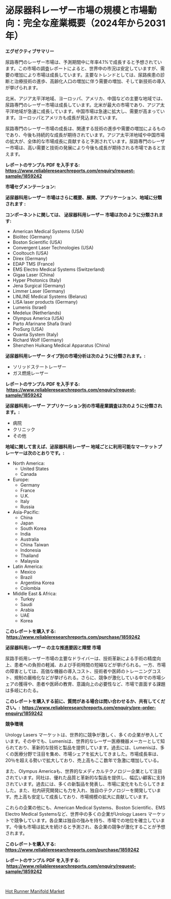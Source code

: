 <p><h1>泌尿器科レーザー市場の規模と市場動向：完全な産業概要（2024年から2031年）</h1></p><p><strong>エグゼクティブサマリー</strong></p>
<p><p>尿路専門のレーザー市場は、予測期間中に年率4.1%で成長すると予想されています。この市場の調査レポートによると、世界中の市況は安定していますが、需要の増加により市場は成長しています。主要なトレンドとしては、尿路疾患の診断と治療技術の進歩、高齢化人口の増加に伴う需要の増加、そして新技術の導入が挙げられます。</p><p>北米、アジア太平洋地域、ヨーロッパ、アメリカ、中国などの主要な地域では、尿路専門のレーザー市場は成長しています。北米が最大の市場であり、アジア太平洋地域が急速に成長しています。中国市場は急速に拡大し、需要が高まっています。ヨーロッパとアメリカも成長が見込まれています。</p><p>尿路専門のレーザー市場の成長は、関連する技術の進歩や需要の増加によるものであり、今後も持続的な成長が期待されています。アジア太平洋地域や中国市場の拡大が、全体的な市場成長に貢献すると予測されています。尿路専門のレーザー市場は、高い需要と技術の発展により今後も成長が期待される市場であると言えます。</p></p>
<p><strong>レポートのサンプル PDF を入手する: <a href="https://www.reliableresearchreports.com/enquiry/request-sample/1859242">https://www.reliableresearchreports.com/enquiry/request-sample/1859242</a></strong></p>
<p><strong>市場セグメンテーション:</strong></p>
<p><strong> 泌尿器科用レーザー 市場はさらに概要、展開、アプリケーション、地域に分類されます :</strong></p>
<p><strong>コンポーネントに関しては、 泌尿器科用レーザー 市場は次のように分類されます: &nbsp;</strong></p>
<p><ul><li>American Medical Systems (USA)</li><li>Biolitec (Germany)</li><li>Boston Scientific (USA)</li><li>Convergent Laser Technologies (USA)</li><li>Cooltouch (USA)</li><li>Direx (Germany)</li><li>EDAP TMS (France)</li><li>EMS Electro Medical Systems (Switzerland)</li><li>Gigaa Laser (China)</li><li>Hyper Photonics (Italy)</li><li>Jena Surgical (Germany)</li><li>Limmer Laser (Germany)</li><li>LINLINE Medical Systems (Belarus)</li><li>LISA laser products (Germany)</li><li>Lumenis (Israel)</li><li>Medelux (Netherlands)</li><li>Olympus America (USA)</li><li>Parto Afarinane Shafa (Iran)</li><li>ProSurg (USA)</li><li>Quanta System (Italy)</li><li>Richard Wolf (Germany)</li><li>Shenzhen Huikang Medical Apparatus (China)</li></ul></p>
<p><strong> 泌尿器科用レーザー タイプ別の市場分析は次のように分類されます。:</strong></p>
<p><ul><li>ソリッドステートレーザー</li><li>ガス燃焼レーザー</li></ul></p>
<p><strong>レポートのサンプル PDF を入手する: &nbsp;<a href="https://www.reliableresearchreports.com/enquiry/request-sample/1859242">https://www.reliableresearchreports.com/enquiry/request-sample/1859242</a></strong></p>
<p><strong> 泌尿器科用レーザー アプリケーション別の市場産業調査は次のように分類されます。:</strong></p>
<p><ul><li>病院</li><li>クリニック</li><li>その他</li></ul></p>
<p><strong>地域に関して言えば、泌尿器科用レーザー 地域ごとに利用可能なマーケットプレーヤーは次のとおりです。:</strong></p>
<p><ul>
    <li>
        North America:
        <ul>
            <li>United States</li>
            <li>Canada</li>
        </ul>
    </li>
    <li>
        Europe:
        <ul>
            <li>Germany</li>
            <li>France</li>
            <li>U.K.</li>
            <li>Italy</li>
            <li>Russia</li>
        </ul>
    </li>
    <li>
        Asia-Pacific:
        <ul>
            <li>China</li>
            <li>Japan</li>
            <li>South Korea</li>
            <li>India</li>
            <li>Australia</li>
            <li>China Taiwan</li>
            <li>Indonesia</li>
            <li>Thailand</li>
            <li>Malaysia</li>
        </ul>
    </li>
    <li>
        Latin America:
        <ul>
            <li>Mexico</li>
            <li>Brazil</li>
            <li>Argentina Korea</li>
            <li>Colombia</li>
        </ul>
    </li>
    <li>
        Middle East & Africa:
        <ul>
            <li>Turkey</li>
            <li>Saudi</li>
            <li>Arabia</li>
            <li>UAE</li>
            <li>Korea</li>
        </ul>
    </li>
    </ul></p>
<p><strong>このレポートを購入する: &nbsp;<a href="https://www.reliableresearchreports.com/purchase/1859242">https://www.reliableresearchreports.com/purchase/1859242</a></strong></p>
<p><strong>泌尿器科用レーザー の主な推進要因と障壁 市場</strong></p>
<p><p>尿路手術用レーザー市場の主要なドライバーは、技術革新による手術の精度向上、患者への負担の軽減、および手術時間の短縮などが挙げられる。一方、市場の障害としては、高価な機器の導入コスト、技術者や医師のトレーニングコスト、規制の厳格化などが挙げられる。さらに、競争が激化している中での市場シェアの獲得や、患者や医師の教育、意識向上の必要性など、市場で直面する課題は多岐にわたる。</p></p>
<p><strong>このレポートを購入する前に、質問がある場合は問い合わせるか、共有してください。:&nbsp; <a href="https://www.reliableresearchreports.com/enquiry/pre-order-enquiry/1859242">https://www.reliableresearchreports.com/enquiry/pre-order-enquiry/1859242</a></strong></p>
<p><strong>競争環境</strong></p>
<p><p>Urology Lasers マーケットは、世界的に競争が激しく、多くの企業が参入しています。その中でも、Lumenisは、世界的なレーザー医療機器メーカーとして知られており、革新的な技術と製品を提供しています。過去には、Lumenisは、多くの医療分野で注目を集め、市場シェアを拡大してきました。市場成長率は、20％を超える勢いで拡大しており、売上高もここ数年で急激に増加している。</p><p>また、Olympus Americaも、世界的なメディカルテクノロジー企業として注目されています。同社は、優れた品質と革新的な製品を提供し、幅広い顧客に支持されています。過去には、多くの新製品を発表し、市場に変化をもたらしてきました。また、社内研究開発にも力を入れ、独自のテクノロジーを開発しています。売上高も安定して成長しており、市場規模の拡大に貢献しています。</p><p>これらの企業の他にも、American Medical Systems、Boston Scientific、EMS Electro Medical Systemsなど、世界中の多くの企業がUrology Lasers マーケットで競争しています。各企業は独自の強みを持ち、市場での地位を確立しています。今後も市場は拡大を続けると予測され、各企業の競争が激化することが予想されます。</p></p>
<p><strong>このレポートを購入する: &nbsp; <a href="https://www.reliableresearchreports.com/purchase/1859242">https://www.reliableresearchreports.com/purchase/1859242</a></strong></p>
<p><strong>レポートのサンプル PDF を入手する: &nbsp;<a href="https://www.reliableresearchreports.com/enquiry/request-sample/1859242">https://www.reliableresearchreports.com/enquiry/request-sample/1859242</a></strong><strong></strong></p>
<p>&nbsp;</p>
<p><p><a href="https://github.com/angelajermaine/Market-Research-Report-List-2/blob/main/hot-runner-manifold-market.md">Hot Runner Manifold Market</a></p></p>